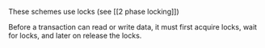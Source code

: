 These schemes use locks (see [[2 phase locking]])


Before a transaction can read or write data, it must first acquire locks, wait for locks, and later on release the locks.
